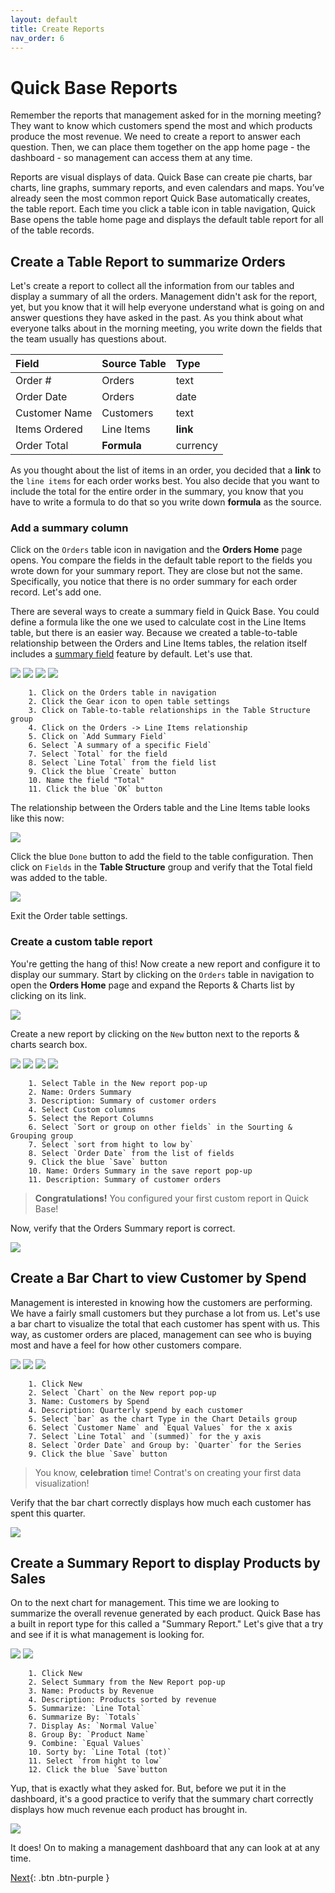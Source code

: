 ```yaml
---
layout: default
title: Create Reports
nav_order: 6
---
```


# Quick Base Reports

Remember the reports that management asked for in the morning meeting? They want to know which customers spend the most and which products produce the most revenue. We need to create a report to answer each question. Then, we can place them together on the app home page - the dashboard - so management can access them at any time.

Reports are visual displays of data. Quick Base can create pie charts, bar charts, line graphs, summary reports, and even calendars and maps. You’ve already seen the most common report Quick Base automatically creates, the table report. Each time you click a table icon in table navigation, Quick Base opens the table home page and displays the default table report for all of the table records.

## Create a Table Report to summarize Orders

Let's create a report to collect all the information from our tables and display a summary of all the orders. Management didn't ask for the report, yet, but you know that it will help everyone understand what is going on and answer questions they have asked in the past. As you think about what everyone talks about in the morning meeting, you write down the fields that the team usually has questions about.

| Field | Source Table | Type |
|:-|:-|:-|
| Order # | Orders | text |
| Order Date | Orders | date |
| Customer Name | Customers | text |
| Items Ordered | Line Items | **link** |
| Order Total | **Formula** | currency | 

As you thought about the list of items in an order, you decided that a **link** to the `line items` for each order works best. You also decide that you want to include the total for the entire order in the summary, you know that you have to write a formula to do that so you write down **formula** as the source. 

### Add a summary column

Click on the `Orders` table icon in navigation and the **Orders Home** page opens. You compare the fields in the default table report to the fields you wrote down for your summary report. They are close but not the same. Specifically, you notice that there is no order summary for each order record. Let's add one. 

There are several ways to create a summary field in Quick Base. You could define a formula like the one we used to calculate cost in the Line Items table, but there is an easier way. Because we created a table-to-table relationship between the Orders and Line Items tables, the relation itself includes a [summary field](https://help.quickbase.com/user-assistance/create_summary_field.html) feature by default. Let's use that. 

![](assets/images/image-48.png)
![](assets/images/image-49.png)
![](assets/images/image-50.png)
![](assets/images/image-51.png)

~~~
    1. Click on the Orders table in navigation 
    2. Click the Gear icon to open table settings
    3. Click on Table-to-table relationships in the Table Structure group
    4. Click on the Orders -> Line Items relationship
    5. Click on `Add Summary Field`
    6. Select `A summary of a specific Field`
    7. Select `Total` for the field
    8. Select `Line Total` from the field list
    9. Click the blue `Create` button
    10. Name the field "Total"
    11. Click the blue `OK` button
~~~

The relationship between the Orders table and the Line Items table looks like this now:

![](assets/images/image-52.png)

Click the blue `Done` button to add the field to the table configuration. Then click on `Fields` in the **Table Structure** group and verify that the Total field was added to the table.

![](assets/images/image-53.png)

Exit the Order table settings. 

### Create a custom table report

You're getting the hang of this! Now create a new report and configure it to display our summary. Start by clicking on the `Orders` table in navigation to open the **Orders Home** page and expand the Reports & Charts list by clicking on its link.

![](assets/images/image-54.png)

Create a new report by clicking on the `New` button next to the reports & charts search box.

![](assets/images/image-55.png)
![](assets/images/image-56.png)
![](assets/images/image-57.png)
![](assets/images/image-58.png)

~~~
    1. Select Table in the New report pop-up
    2. Name: Orders Summary
    3. Description: Summary of customer orders
    4. Select Custom columns
    5. Select the Report Columns
    6. Select `Sort or group on other fields` in the Sourting & Grouping group
    7. Select `sort from hight to low by`
    8. Select `Order Date` from the list of fields
    9. Click the blue `Save` button
    10. Name: Orders Summary in the save report pop-up
    11. Description: Summary of customer orders
~~~

> **Congratulations!** You configured your first custom report in Quick Base!

Now, verify that the Orders Summary report is correct.

![](assets/images/image-59.png)

## Create a Bar Chart to view Customer by Spend

Management is interested in knowing how the customers are performing. We have a fairly small customers but they purchase a lot from us. Let's use a bar chart to visualize the total that each customer has spent with us. This way, as customer orders are placed, management can see who is buying most and have a feel for how other customers compare. 

![](assets/images/image-60.png)
![](assets/images/image-61.png)
![](assets/images/image-62.png)

~~~
    1. Click New
    2. Select `Chart` on the New report pop-up
    3. Name: Customers by Spend
    4. Description: Quarterly spend by each customer
    5. Select `bar` as the chart Type in the Chart Details group
    6. Select `Customer Name` and `Equal Values` for the x axis
    7. Select `Line Total` and `(summed)` for the y axis
    8. Select `Order Date` and Group by: `Quarter` for the Series
    9. Click the blue `Save` button
~~~    

> You know, **celebration** time! Contrat's on creating your first data visualization!

Verify that the bar chart correctly displays how much each customer has spent this quarter.

![](assets/images/image-63.png)

## Create a Summary Report to display Products by Sales

On to the next chart for management. This time we are looking to summarize the overall revenue generated by each product. Quick Base has a built in report type for this called a "Summary Report." Let's give that a try and see if it is what management is looking for. 

![](assets/images/image-64.png)
![](assets/images/image-65.png)

~~~
    1. Click New
    2. Select Summary from the New Report pop-up
    3. Name: Products by Revenue
    4. Description: Products sorted by revenue
    5. Summarize: `Line Total`
    6. Summarize By: `Totals`
    7. Display As: `Normal Value`
    8. Group By: `Product Name`
    9. Combine: `Equal Values`
    10. Sorty by: `Line Total (tot)`
    11. Select `from hight to low`
    12. Click the blue `Save`button
~~~

Yup, that is exactly what they asked for. But, before we put it in the dashboard, it's a good practice to verify that the summary chart correctly displays how much revenue each product has brought in.

![](assets/images/image-66.png)

It does! On to making a management dashboard that any can look at at any time. 

[Next](dashboard.html){: .btn .btn-purple }